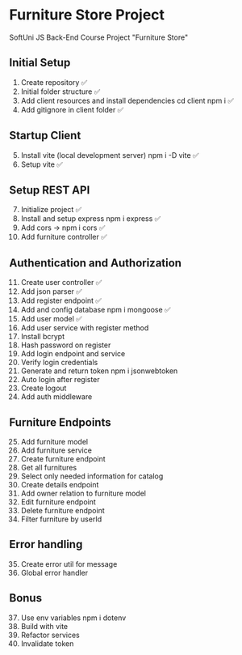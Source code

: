 # Furniture Store Project
SoftUni JS Back-End Course Project "Furniture Store"

## Initial Setup

1. Create repository ✅
2. Initial folder structure ✅
3. Add client resources and install dependencies cd client npm i ✅
4. Add gitignore in client folder ✅

## Startup Client

5. Install vite (local development server) npm i -D vite ✅
6. Setup vite ✅

## Setup REST API

7. Initialize project ✅
8. Install and setup express npm i express ✅
9. Add cors -> npm i cors ✅
10. Add furniture controller ✅

## Authentication and Authorization

11. Create user controller ✅
12. Add json parser ✅
13. Add register endpoint ✅
14. Add and config database npm i mongoose ✅
15. Add user model ✅
16. Add user service with register method
17. Install bcrypt
18. Hash password on register
19. Add login endpoint and service
20. Verify login credentials
21. Generate and return token npm i jsonwebtoken
22. Auto login after register
23. Create logout
24. Add auth middleware

## Furniture Endpoints

25. Add furniture model
26. Add furniture service
27. Create furniture endpoint
28. Get all furnitures
29. Select only needed information for catalog
30. Create details endpoint
31. Add owner relation to furniture model
32. Edit furniture endpoint
33. Delete furniture endpoint
34. Filter furniture by userId

## Error handling

35. Create error util for message
36. Global error handler

## Bonus

37. Use env variables npm i dotenv
38. Build with vite
39. Refactor services
40. Invalidate token
